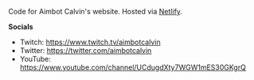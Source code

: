 Code for Aimbot Calvin's website. Hosted via [Netlify](https://www.netlify.com).

**Socials**
- Twitch: https://www.twitch.tv/aimbotcalvin
- Twitter: https://twitter.com/aimbotcalvin
- YouTube: https://www.youtube.com/channel/UCdugdXty7WGW1mES30GKgrQ
